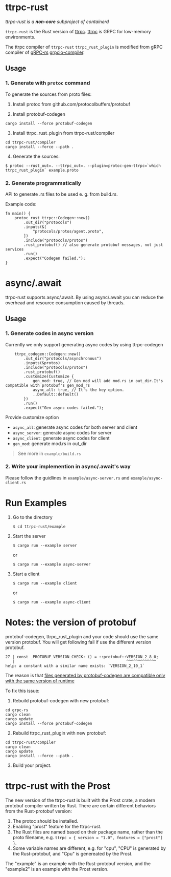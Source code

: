 # ttrpc-rust

_ttrpc-rust is a **non-core** subproject of containerd_

`ttrpc-rust` is the Rust version of [ttrpc](https://github.com/containerd/ttrpc). [ttrpc](https://github.com/containerd/ttrpc) is GRPC for low-memory environments.

The ttrpc compiler of `ttrpc-rust` `ttrpc_rust_plugin` is modified from gRPC compiler of [gRPC-rs](https://github.com/pingcap/grpc-rs) [grpcio-compiler](https://github.com/pingcap/grpc-rs/tree/master/compiler).

## Usage

### 1. Generate with `protoc` command
To generate the sources from proto files:

1. Install protoc from github.com/protocolbuffers/protobuf

2. Install protobuf-codegen
```
cargo install --force protobuf-codegen
```

3. Install ttrpc_rust_plugin from ttrpc-rust/compiler
```
cd ttrpc-rust/compiler
cargo install --force --path .
```

4. Generate the sources:

```
$ protoc --rust_out=. --ttrpc_out=. --plugin=protoc-gen-ttrpc=`which ttrpc_rust_plugin` example.proto
```


### 2. Generate programmatically

API to generate .rs files to be used e. g. from build.rs.

Example code:

```
fn main() {
    protoc_rust_ttrpc::Codegen::new()
        .out_dir("protocols")
        .inputs(&[
            "protocols/protos/agent.proto",
        ])
        .include("protocols/protos")
        .rust_protobuf() // also generate protobuf messages, not just services
        .run()
        .expect("Codegen failed.");
}
```

# async/.await
ttrpc-rust supports async/.await. By using async/.await you can reduce the overhead and resource consumption caused by threads.

## Usage
### 1. Generate codes in async version
Currently we only support generating async codes by using ttrpc-codegen

```
    ttrpc_codegen::Codegen::new()
        .out_dir("protocols/asynchronous")
        .inputs(&protos)
        .include("protocols/protos")
        .rust_protobuf()
        .customize(Customize {
            gen_mod: true, // Gen mod will add mod.rs in out_dir.It's compatible with protobuf's gen_mod_rs
            async_all: true, // It's the key option.
            ..Default::default()
        })
        .run()
        .expect("Gen async codes failed.");
```

Provide customize option
- `async_all`: generate async codes for both server and client
- `async_server`: generate async codes for server
- `async_client`: generate async codes for client
- `gen_mod`: generate mod.rs in out_dir

> See more in `example/build.rs`

### 2. Write your implemention in async/.await's way
Please follow the guidlines in `example/async-server.rs` and `example/async-client.rs`

# Run Examples
1. Go to the directory

    ```
    $ cd ttrpc-rust/example
    ```

2. Start the server

    ```
    $ cargo run --example server
    ```
    or

    ```
    $ cargo run --example async-server
    ```

3. Start a client

    ```
    $ cargo run --example client
    ```
    or
    ```
    $ cargo run --example async-client
    ```


# Notes: the version of protobuf
protobuf-codegen, ttrpc_rust_plugin and your code should use the same version protobuf.
You will get following fail if use the different version protobuf.
```
27 | const _PROTOBUF_VERSION_CHECK: () = ::protobuf::VERSION_2_8_0;
   |                                                 ^^^^^^^^^^^^^ help: a constant with a similar name exists: `VERSION_2_10_1`
```
The reason is that [files generated by protobuf-codegen are compatible only with the same version of runtime](https://github.com/stepancheg/rust-protobuf/commit/2ab4d50c27c4dd7803b64ce1a43e2c134532c7a6)

To fix this issue:
1. Rebuild protobuf-codegen with new protobuf:
```
cd grpc-rs
cargo clean
cargo update
cargo install --force protobuf-codegen
```
2. Rebuild ttrpc_rust_plugin with new protobuf:
```
cd ttrpc-rust/compiler
cargo clean
cargo update
cargo install --force --path .
```
3. Build your project.

# ttrpc-rust with the Prost

The new version of the ttrpc-rust is built with the Prost crate, a modern
protobuf compiler written by Rust. There are certain different behaviors from
the Rust-protobuf version:

1. The protoc should be installed.
2. Enabling "prost" feature for the ttrpc-rust.
3. The Rust files are named based on their package name, rather than the proto
   filename, e.g. `ttrpc = { version = "1.0", features = ["prost"] }`.
4. Some variable names are different, e.g. for "cpu", "CPU" is generated by the
   Rust-protobuf, and "Cpu" is genereated by the Prost.

The "example" is an example with the Rust-protobuf version, and the "example2"
is an example with the Prost version.
